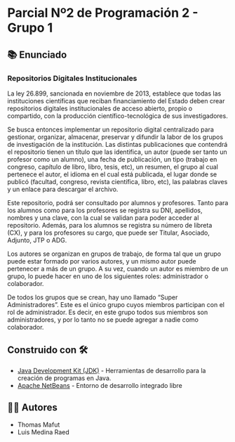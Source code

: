 # Parcial Nº2 de Programación 2 - Grupo 1

## 📚 Enunciado

### Repositorios Digitales Institucionales

La ley 26.899, sancionada en noviembre de 2013, establece que todas las instituciones científicas que reciban
financiamiento del Estado deben crear repositorios digitales institucionales de acceso abierto, propio o compartido, con
la producción científico-tecnológica de sus investigadores.

Se busca entonces implementar un repositorio digital centralizado para gestionar, organizar, almacenar, preservar y
difundir la labor de los grupos de investigación de la institución. Las distintas publicaciones que contendrá el
repositorio tienen un título que las identifica, un autor
(puede ser tanto un profesor como un alumno), una fecha de publicación, un tipo (trabajo en congreso, capítulo de libro,
libro, tesis, etc), un resumen, el grupo al cual pertenece el autor, el idioma en el cual está publicada, el lugar donde
se publicó (facultad, congreso, revista científica, libro, etc), las palabras claves y un enlace para descargar el
archivo.

Este repositorio, podrá ser consultado por alumnos y profesores. Tanto para los alumnos como para los profesores se
registra su DNI, apellidos, nombres y una clave, con la cual se validan para poder acceder al repositorio. Además, para
los alumnos se registra su número de libreta (CX), y para los profesores su cargo, que puede ser Titular, Asociado,
Adjunto, JTP o ADG.

Los autores se organizan en grupos de trabajo, de forma tal que un grupo puede estar formado por varios autores, y un
mismo autor puede pertenecer a más de un grupo. A su vez, cuando un autor es miembro de un grupo, lo puede hacer en uno
de los siguientes roles: administrador o colaborador.

De todos los grupos que se crean, hay uno llamado “Super Administradores”. Este es el único grupo cuyos miembros
participan con el rol de administrador. Es decir, en este grupo todos sus miembros son administradores, y por lo tanto
no se puede agregar a nadie como colaborador.

## Construido con 🛠️

* [Java Development Kit (JDK)](https://www.java.com/es/download/help/develop.html) - Herramientas de desarrollo para la
  creación de programas en Java.
* [Apache NetBeans](https://netbeans.apache.org/) - Entorno de desarrollo integrado libre

## 👨‍💻 Autores

- Thomas Mafut
- Luis Medina Raed
